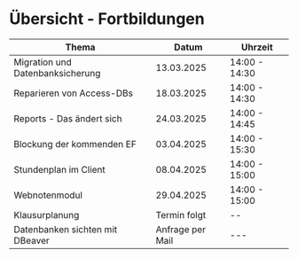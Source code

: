 # Übersicht - Fortbildungen


| Thema   | Datum | Uhrzeit |
| ---------- | ------------- | ------------- |
| Migration und Datenbanksicherung | 13.03.2025  | 14:00 - 14:30|
| Reparieren von Access-DBs | 18.03.2025  | 14:00 - 14:30|
| Reports - Das ändert sich | 24.03.2025  | 14:00 - 14:45|
| Blockung der kommenden EF | 03.04.2025  | 14:00 - 15:30|
| Stundenplan im Client | 08.04.2025   | 14:00 - 15:00 |
| Webnotenmodul | 29.04.2025 | 14:00 - 15:00 |
| Klausurplanung  |  Termin folgt  | -- |
| Datenbanken sichten mit DBeaver | Anfrage per Mail  | --- |










